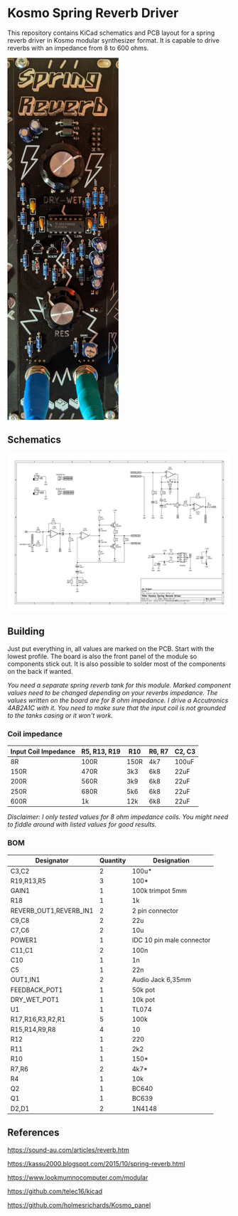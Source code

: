 # Kosmo Spring Reverb Driver

This repository contains KiCad schematics and PCB layout for a spring reverb driver in Kosmo modular synthesizer format. It is capable to drive reverbs with an impedance from 8 to 600 ohms.

![Kosmo Reverb Driver PCB](kosmo-spring-reverb-driver-pcb.png)

## Schematics

![Kosmo Reverb Driver Schematics](kosmo-spring-reverb-driver-schematics.png)

## Building

Just put everything in, all values are marked on the PCB. Start with the lowest profile. The board is also the front panel of the module so components stick out. It is also possible to solder most of the components on the back if wanted.

*You need a separate spring reverb tank for this module. Marked component values need to be changed depending on your reverbs impedance. The values written on the board are for 8 ohm impedance. I drive a Accutronics 4AB2A1C with it. You need to make sure that the input coil is not grounded to the tanks casing or it won't work.*

### Coil impedance

| Input Coil Impedance | R5, R13, R19 | R10     | R6, R7   | C2, C3 | 
|----------------------|--------------|---------|----------|--------|
| 8R                   | 100R         | 150R    | 4k7      | 100uF  |
| 150R                 | 470R         | 3k3     | 6k8      | 22uF   |
| 200R                 | 560R         | 3k9     | 6k8      | 22uF   |
| 250R                 | 680R         | 5k6     | 6k8      | 22uF   |
| 600R                 | 1k           | 12k     | 6k8      | 22uF   |

*Disclaimer: I only tested values for 8 ohm impedance coils. You might need to fiddle around with listed values for good results.*

### BOM

|Designator|Quantity              |Designation                                      |
|----------|----------------------|-------------------------------------------------|
|C3,C2     |2                     |100u*                                            |
|R19,R13,R5|3                     |100*                                             |
|GAIN1     |1                     |100k trimpot 5mm                                 |
|R18       |1                     |1k                                               |
|REVERB_OUT1,REVERB_IN1|2                     |2 pin connector                                  |
|C9,C8     |2                     |22u                                              |
|C7,C6     |2                     |10u                                              |
|POWER1    |1                     |IDC 10 pin male connector                        |
|C11,C1    |2                     |100n                                             |
|C10       |1                     |1n                                               |
|C5        |1                     |22n                                              |
|OUT1,IN1  |2                     |Audio Jack 6,35mm                                |
|FEEDBACK_POT1|1                     |50k pot                                          |
|DRY_WET_POT1|1                     |10k pot                                          |
|U1        |1                     |TL074                                            |
|R17,R16,R3,R2,R1|5                     |100k                                             |
|R15,R14,R9,R8|4                     |10                                               |
|R12       |1                     |220                                              |
|R11       |1                     |2k2                                              |
|R10       |1                     |150*                                             |
|R7,R6     |2                     |4k7*                                             |
|R4        |1                     |10k                                              |
|Q2        |1                     |BC640                                            |
|Q1        |1                     |BC639                                            |
|D2,D1     |2                     |1N4148                                           |

## References

https://sound-au.com/articles/reverb.htm

https://kassu2000.blogspot.com/2015/10/spring-reverb.html

https://www.lookmumnocomputer.com/modular

https://github.com/telec16/kicad

https://github.com/holmesrichards/Kosmo_panel
